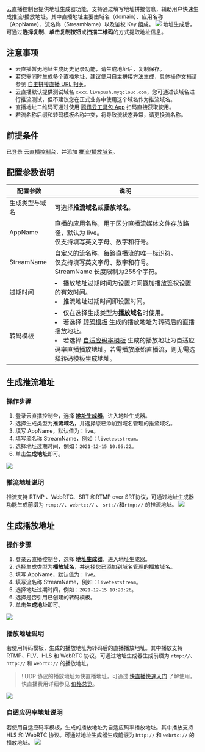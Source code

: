 云直播控制台提供地址生成器功能，支持通过填写地址拼接信息，辅助用户快速生成推流/播放地址。其中直播地址主要由域名（domain）、应用名称（AppName）、流名称（StreamName）以及鉴权 Key 组成。
![](https://main.qcloudimg.com/raw/891a0d8db4d94cd92498d0d0d3944ade.png)
地址生成后，可通过**选择复制**、**单击复制按钮**或**扫描二维码**的方式提取地址信息。


## 注意事项
- 云直播暂无地址生成历史记录功能，请生成地址后，复制保存。
- 若您需同时生成多个直播地址，建议使用自主拼接方法生成，具体操作文档请参见 [自主拼接直播 URL 相关](https://cloud.tencent.com/document/product/267/32720)。
- 云直播默认提供测试域名 `xxxx.livepush.myqcloud.com`，您可通过该域名进行推流测试，但不建议您在正式业务中使用这个域名作为推流域名。
- 直播地址二维码可通过使用 [腾讯云工具包 App](https://cloud.tencent.com/document/product/454/6555#rtmpdemo) 扫码直接获取使用。
- 若流名称后缀和转码模板名称冲突，将导致流状态异常，请更换流名称。



##  前提条件
已登录 [云直播控制台](https://console.cloud.tencent.com/live/livestat)，并添加 [推流/播放域名](https://cloud.tencent.com/document/product/267/20381)。

## 配置参数说明

<table>
<thead><tr><th>配置参数</th><th>说明</th></tr></thead>
<tbody><tr>
<td>生成类型与域名</td>
<td>可选择<strong>推流域名</strong>或<strong>播放域名</strong>。</td>
</tr><tr><td>AppName</td>
<td>直播的应用名称，用于区分直播流媒体文件存放路径，默认为 live。<br>仅支持填写英文字母、数字和符号。</td>
</tr><tr><td>StreamName</td>
<td>自定义的流名称，每路直播流的唯一标识符。<br>仅支持填写英文字母、数字和符号。<br>StreamName 长度限制为255个字符。</td>
</tr><tr><td>过期时间</td>
<td><li>播放地址过期时间为设置时间戳加播放鉴权设置的有效时间。<li>推流地址过期时间即设置时间。</td>
</tr><tr><td>转码模板</td>
<td><li>仅在选择生成类型为<strong>播放域名</strong>时使用。<li>若选择 <a href="https://cloud.tencent.com/document/product/267/20385">转码模板</a> 生成的播放地址为转码后的直播播放地址。<li>若选择 <a href="https://cloud.tencent.com/document/product/267/78369">自适应码率模板</a> 生成的播放地址为自适应码率直播播放地址。若需播放原始直播流，则无需选择转码模板生成地址。</td>
</tr>
</tbody></table>

[](id:push)

## 生成推流地址
### 操作步骤
1. 登录云直播控制台，选择 [**地址生成器**](https://console.cloud.tencent.com/live/addrgenerator/addrgenerator)，进入地址生成器。
2. 选择生成类型为**推流域名**，并选择您已添加到域名管理的推流域名。
3. 填写 AppName，默认值为：live。
4. 填写流名称 StreamName，例如：`liveteststream`。
5. 选择地址过期时间，例如：`2021-12-15 10:06:22`。
6. 单击**生成地址**即可。

![](https://qcloudimg.tencent-cloud.cn/raw/fc64b7f46c7735fc508f89022a04679b.png)

[](id:pushurl)
### 推流地址说明
推流支持 RTMP 、WebRTC、SRT 和RTMP over SRT协议，可通过地址生成器功能生成前缀为 `rtmp://`、`webrtc://` 、 `srt://`和`rtmp://` 的推流地址。
![](https://qcloudimg.tencent-cloud.cn/raw/46a0ca8c7f93e9f05f2437c72b1c0095.png)


[](id:play)
## 生成播放地址
### 操作步骤
1. 登录云直播控制台，选择 [**地址生成器**](https://console.cloud.tencent.com/live/addrgenerator/addrgenerator)，进入地址生成器。
2. 选择生成类型为**播放域名**，并选择您已添加到域名管理的播放域名。
3. 填写 AppName，默认值为：live。
4. 填写流名称 StreamName，例如：`liveteststream`。
5. 选择地址过期时间，例如：`2021-12-15 10:20:26`。
6. 选择是否引用已创建的转码模板。
6. 单击**生成地址**即可。

![](https://qcloudimg.tencent-cloud.cn/raw/6eee9689a2e230ca988668cac23c517b.png)

[](id:playurl)
### 播放地址说明
若使用转码模板，生成的播放地址为转码后的直播播放地址。其中播放支持 RTMP、FLV、HLS 和 WebRTC 协议。可通过地址生成器生成前缀为 `rtmp://`、`http://` 和 `webrtc://` 的播放地址。
>! UDP 协议的播放地址为快直播地址，可通过 [快直播快速入门](https://cloud.tencent.com/document/product/267/41870) 了解使用，快直播费用详细参见 [价格总览](https://cloud.tencent.com/document/product/267/52662)。

![](https://qcloudimg.tencent-cloud.cn/raw/afc4c3d224b0d4dbabe36097c090dd82.png)

### 自适应码率地址说明
若使用自适应码率模板，生成的播放地址为自适应码率播放地址。其中播放支持 HLS 和 WebRTC 协议。可通过地址生成器生成前缀为 `http://` 和 `webrtc://` 的播放地址。
![](https://qcloudimg.tencent-cloud.cn/raw/608cfd88c67b025ebfd6c6c5e0172c96.png)

